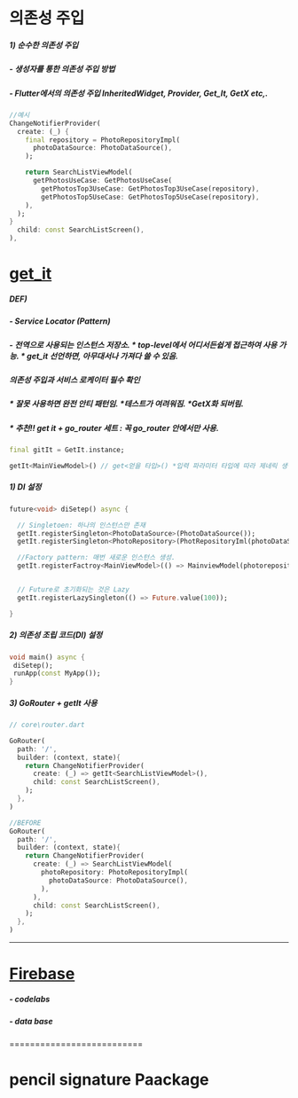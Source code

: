 # 의존성 주입
##### 1) 순수한 의존성 주입
##### - 생성자를 통한 의존성 주입 방법
##### - Flutter에서의 의존성 주입 InheritedWidget, Provider, Get_It, GetX etc,.

```dart
//예시
ChangeNotifierProvider(
  create: (_) {
    final repository = PhotoRepositoryImpl(
      photoDataSource: PhotoDataSource(),
    );

    return SearchListViewModel(
      getPhotosUseCase: GetPhotosUseCase(
        getPhotosTop3UseCase: GetPhotosTop3UseCase(repository),
        getPhotosTop5UseCase: GetPhotosTop5UseCase(repository),
    ),
  );
}
  child: const SearchListScreen(),
),
```
# [get_it](https://pub.dev/packages/get_it)
##### DEF)
##### - Service Locator (Pattern)
##### - 전역으로 사용되는 인스턴스 저장소. * top-level에서 어디서든쉽게 접근하여 사용 가능. * get_it 선언하면, 아무대서나 가져다 쓸 수 있음.
##### 의존성 주입과 서비스 로케이터 필수 확인
##### *	잘못 사용하면 완전 안티 패턴임. *테스트가 여려워짐. *GetX화 되버림.  
#####  *	추천!! get it + go_router 세트 : 꼭 go_router 안에서만 사용.

```dart
final gitIt = GetIt.instance;
```
```dart
getIt<MainViewModel>() // get<얻을 타입>() *입력 파라미터 타입에 따라 제네릭 생략 가능
```


##### 1) DI 설정

```dart
future<void> diSetep() async {

  // Singletoen: 하나의 인스턴스만 존재
  getIt.registerSingleton<PhotoDataSource>(PhotoDataSource());
  getIt.registerSingleton<PhotoRepository>(PhotRepositoryIml(photoDataSource: getIt())); 

  //Factory pattern: 매번 새로운 인스턴스 생성.
  getIt.registerFactroy<MainViewModel>(() => MainviewModel(photorepository: getIt()));,


  // Future로 초기화되는 것은 Lazy
  getIt.registerLazySingleton(() => Future.value(100)); 

}
```
##### 2) 의존성 조립 코드(DI) 설정
```dart
void main() async {
 diSetep();
 runApp(const MyApp());
}
```

##### 3) GoRouter + getIt 사용
```dart
// core\router.dart

GoRouter(
  path: '/',
  builder: (context, state){
    return ChangeNotifierProvider(
      create: (_) => getIt<SearchListViewModel>(),
      child: const SearchListScreen(),
    );
  },
)

//BEFORE
GoRouter(
  path: '/',
  builder: (context, state){
    return ChangeNotifierProvider(
      create: (_) => SearchListViewModel(
        photoRepository: PhotoRepositoryImpl(
          photoDataSource: PhotoDataSource(),
        ),
      ),
      child: const SearchListScreen(),
    );
  },
)
```
----------------------
# [Firebase](firebase.google.com)
##### - codelabs
##### - data base
==========================
# pencil signature Paackage
